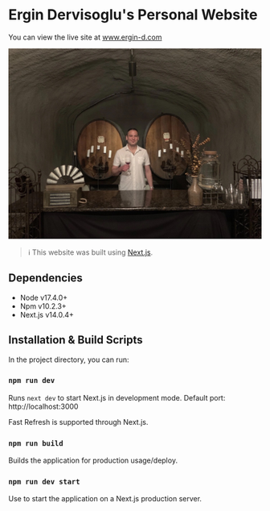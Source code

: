 # Ergin Dervisoglu's Personal Website

You can view the live site at www.ergin-d.com

![ergin-d.com](/public/ergin-hero.jpg)

> :information_source: This website was built using [Next.js](https://nextjs.org/learn).

## Dependencies

- Node v17.4.0+
- Npm v10.2.3+
- Next.js v14.0.4+

## Installation & Build Scripts

In the project directory, you can run:

### `npm run dev`

Runs `next dev` to start Next.js in development mode. Default port: http://localhost:3000

Fast Refresh is supported through Next.js.

### `npm run build`

Builds the application for production usage/deploy.

### `npm run dev start`

Use to start the application on a Next.js production server.
